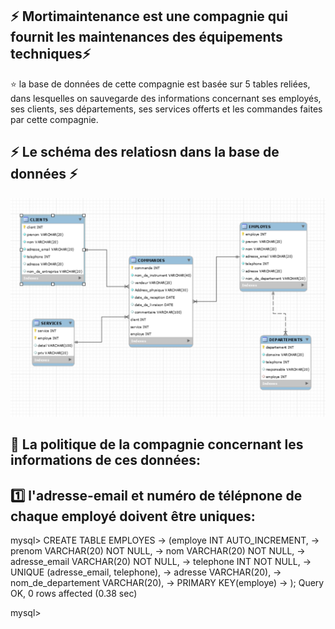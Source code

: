 

## :zap: Mortimaintenance est une compagnie qui fournit les maintenances des équipements techniques:zap:

:star: la base de données de cette compagnie est basée sur 5 tables reliées, dans lesquelles on sauvegarde des informations concernant ses employés, ses clients, ses départements, ses services offerts et les commandes faites par cette compagnie. 


## :zap: Le schéma des relatiosn dans la base de données :zap:

![image](image/7.PNG)


## :pushpin: La politique de la compagnie concernant les informations de ces données:


## :one: l'adresse-email et numéro de télépnone de chaque employé doivent être uniques:


mysql> CREATE TABLE EMPLOYES
    -> (employe INT AUTO_INCREMENT,
    -> prenom VARCHAR(20) NOT NULL,
    -> nom VARCHAR(20) NOT NULL,
    -> adresse_email VARCHAR(20) NOT NULL,
    -> telephone INT NOT NULL,
    -> UNIQUE (adresse_email, telephone),
    -> adresse VARCHAR(20),
    -> nom_de_departement VARCHAR(20),
    -> PRIMARY KEY(employe)
    -> );
Query OK, 0 rows affected (0.38 sec)

mysql>


